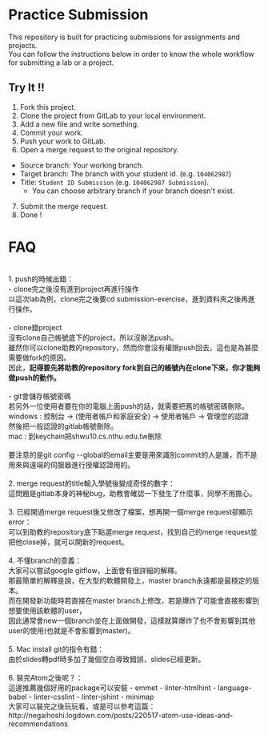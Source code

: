 # Practice Submission

This repository is built for practicing submissions for assignments and projects.</br>
You can follow the instructions below in order to know the whole workflow for submitting a lab or a project.

## Try It !!

1. Fork this project.
2. Clone the project from GitLab to your local environment.
3. Add a new file and write something.
4. Commit your work.
5. Push your work to GitLab.
6. Open a merge request to the original repository.
  - Source branch: Your working branch.
  - Target branch: The branch with your student id. (e.g. `104062987`)
  - Title: `Student ID Submission` (e.g. `104062987 Submission`).
	- You can choose arbitrary branch if your branch doesn't exist. 
7. Submit the merge request.
8. Done !

# FAQ
<br />
1. push的時候出錯： <br />
  - clone完之後沒有進到project再進行操作<br />
以這次lab為例，clone完之後要cd submission-exercise，進到資料夾之後再進行操作。<br/>
<br />
  - clone錯project<br />
沒有clone自己帳號底下的project，所以沒辦法push。<br />
雖然你可以clone助教的repository，然而你會沒有權限push回去，這也是為甚麼需要做fork的原因。<br/>
因此，<b>記得要先將助教的repository fork到自己的帳號內在clone下來，你才能夠做push的動作。</b><br/>
<br />
  - git會儲存帳號密碼<br />
若另外一位使用者要在你的電腦上面push的話，就需要把舊的帳號密碼刪除。<br />
windows : 控制台 -> (使用者帳戶和家庭安全) -> 使用者帳戶 -> 管理您的認證<br />
然後把一般認證的gitlab帳號刪除。<br />
mac : 到keychain把shwu10.cs.nthu.edu.tw刪除<br />
<br />
要注意的是git config --global的email主要是用來識別commit的人是誰，而不是用來與遠端的伺服器進行授權認證用的。<br />
<br />
2. merge request的title輸入學號後變成奇怪的數字： <br />
這問題是gitlab本身的神秘bug，助教會確認一下發生了什麼事，同學不用擔心。<br />
<br />
3. 已經開過merge request後又修改了檔案，想再開一個merge request卻顯示error：<br />
可以到助教的repository底下點選merge request，找到自己的merge request並把他close掉，就可以開新的request。<br />
<br />
4. 不懂branch的意義：<br/>
大家可以嘗試google gitflow，上面會有很詳細的解釋。<br />
那最簡單的解釋是說，在大型的軟體開發上，master branch永遠都是最穩定的版本。<br/>
而在開發新功能時若直接在master branch上修改，若是爆炸了可能會直接影響到想要使用該軟體的user，<br/>
因此通常會new一個branch並在上面做開發，這樣就算爆炸了也不會影響到其他user的使用(也就是不會影響到master)。<br/>
<br/>
5. Mac install git的指令有錯：<br />
由於slides轉pdf時多加了幾個空白導致錯誤，slides已經更新。<br />
<br />
6. 裝完Atom之後呢？：<br/>
這邊推薦幾個好用的package可以安裝
  - emmet
  - linter-htmlhint
  - language-babel
  - linter-csslint 
  - linter-jshint
  - minimap
<br />
大家可以裝完之後玩玩看，或是可以參考這篇：http://negaihoshi.logdown.com/posts/220517-atom-use-ideas-and-recommendations
